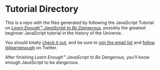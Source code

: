 # Tutorial Directory

This is a repo with the files generated by following the JavaScript Tutorial on [*Learn Enough™ JavaScript to Be
Dangerous*](https://www.learnenough.com/javascript-tutorial), possibly the greatest
beginner JavaScript tutorial in the history of the Universe. 

You should totally [check it out](https://www.learnenough.com/javascript-tutorial), and be sure to [join the email list](http://learnenough.com/#email_list) and [follow @learnenough](http://twitter.com/learnenough) on Twitter.

After finishing *Learn Enough™ JavaScript to Be Dangerous*, you'll know enough JavaScript
to be *dangerous*. 

